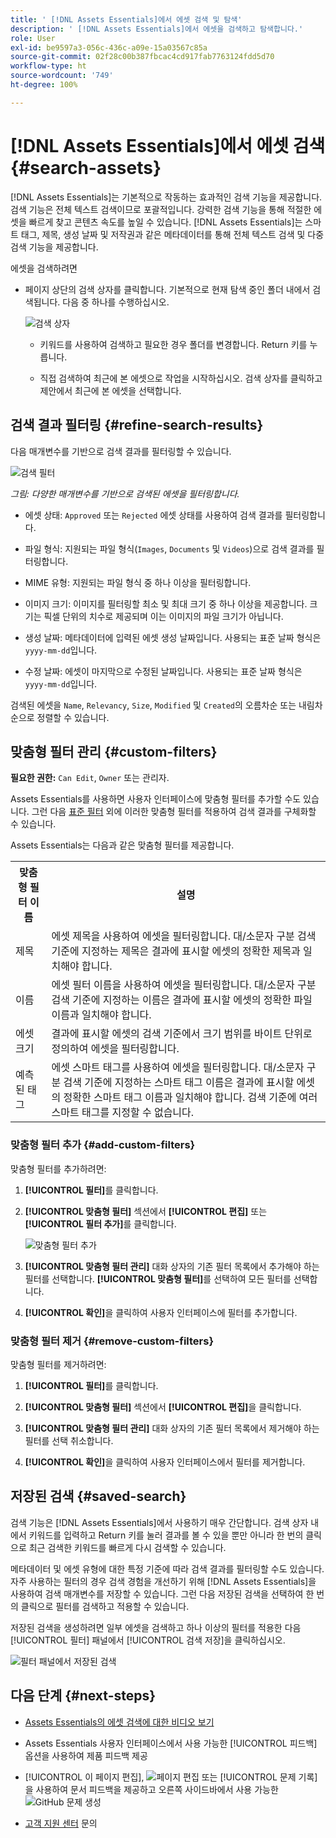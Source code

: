 ```yaml
---
title: ' [!DNL Assets Essentials]에서 에셋 검색 및 탐색'
description: ' [!DNL Assets Essentials]에서 에셋을 검색하고 탐색합니다.'
role: User
exl-id: be9597a3-056c-436c-a09e-15a03567c85a
source-git-commit: 02f28c00b387fbcac4cd917fab7763124fdd5d70
workflow-type: ht
source-wordcount: '749'
ht-degree: 100%

---
```


# [!DNL Assets Essentials]에서 에셋 검색 {#search-assets}

[!DNL Assets Essentials]는 기본적으로 작동하는 효과적인 검색 기능을 제공합니다. 검색 기능은 전체 텍스트 검색이므로 포괄적입니다. 강력한 검색 기능을 통해 적절한 에셋을 빠르게 찾고 콘텐츠 속도를 높일 수 있습니다. [!DNL Assets Essentials]는 스마트 태그, 제목, 생성 날짜 및 저작권과 같은 메타데이터를 통해 전체 텍스트 검색 및 다중 검색 기능을 제공합니다.

에셋을 검색하려면

* 페이지 상단의 검색 상자를 클릭합니다. 기본적으로 현재 탐색 중인 폴더 내에서 검색됩니다. 다음 중 하나를 수행하십시오.

   ![검색 상자](assets/search-box.png)

   * 키워드를 사용하여 검색하고 필요한 경우 폴더를 변경합니다. Return 키를 누릅니다.

   * 직접 검색하여 최근에 본 에셋으로 작업을 시작하십시오. 검색 상자를 클릭하고 제안에서 최근에 본 에셋을 선택합니다.

## 검색 결과 필터링 {#refine-search-results}

다음 매개변수를 기반으로 검색 결과를 필터링할 수 있습니다.

![검색 필터](assets/filters1.png)

*그림: 다양한 매개변수를 기반으로 검색된 에셋을 필터링합니다.*

* 에셋 상태: `Approved` 또는 `Rejected` 에셋 상태를 사용하여 검색 결과를 필터링합니다.

* 파일 형식: 지원되는 파일 형식(`Images`, `Documents` 및 `Videos`)으로 검색 결과를 필터링합니다.
* MIME 유형: 지원되는 파일 형식 중 하나 이상을 필터링합니다. <!-- TBD:  [supported file formats](/help/supported-file-formats.md). -->
* 이미지 크기: 이미지를 필터링할 최소 및 최대 크기 중 하나 이상을 제공합니다. 크기는 픽셀 단위의 치수로 제공되며 이는 이미지의 파일 크기가 아닙니다.
* 생성 날짜: 메타데이터에 입력된 에셋 생성 날짜입니다. 사용되는 표준 날짜 형식은 `yyyy-mm-dd`입니다.
* 수정 날짜: 에셋이 마지막으로 수정된 날짜입니다. 사용되는 표준 날짜 형식은 `yyyy-mm-dd`입니다.

검색된 에셋을 `Name`, `Relevancy`, `Size`, `Modified` 및 `Created`의 오름차순 또는 내림차순으로 정렬할 수 있습니다.

## 맞춤형 필터 관리 {#custom-filters}

**필요한 권한:**  `Can Edit`, `Owner` 또는 관리자.

Assets Essentials를 사용하면 사용자 인터페이스에 맞춤형 필터를 추가할 수도 있습니다. 그런 다음 [표준 필터](#refine-search-results) 외에 이러한 맞춤형 필터를 적용하여 검색 결과를 구체화할 수 있습니다.

Assets Essentials는 다음과 같은 맞춤형 필터를 제공합니다.

<table>
    <tbody>
     <tr>
      <th><strong>맞춤형 필터 이름</strong></th>
      <th><strong>설명</strong></th>
     </tr>
     <tr>
      <td>제목</td>
      <td>에셋 제목을 사용하여 에셋을 필터링합니다. 대/소문자 구분 검색 기준에 지정하는 제목은 결과에 표시할 에셋의 정확한 제목과 일치해야 합니다.</td>
     </tr>
     <tr>
      <td>이름</td>
      <td>에셋 필터 이름을 사용하여 에셋을 필터링합니다. 대/소문자 구분 검색 기준에 지정하는 이름은 결과에 표시할 에셋의 정확한 파일 이름과 일치해야 합니다.</td>
     </tr>
     <tr>
      <td>에셋 크기</td>
      <td>결과에 표시할 에셋의 검색 기준에서 크기 범위를 바이트 단위로 정의하여 에셋을 필터링합니다.</td>
     </tr>
     <tr>
      <td>예측된 태그</td>
      <td>에셋 스마트 태그를 사용하여 에셋을 필터링합니다. 대/소문자 구분 검색 기준에 지정하는 스마트 태그 이름은 결과에 표시할 에셋의 정확한 스마트 태그 이름과 일치해야 합니다. 검색 기준에 여러 스마트 태그를 지정할 수 없습니다.</td>
     </tr>    
    </tbody>
   </table>

### 맞춤형 필터 추가 {#add-custom-filters}

맞춤형 필터를 추가하려면:

1. **[!UICONTROL 필터]**&#x200B;를 클릭합니다.

1. **[!UICONTROL 맞춤형 필터]** 섹션에서 **[!UICONTROL 편집]** 또는 **[!UICONTROL 필터 추가]**&#x200B;를 클릭합니다.

   ![맞춤형 필터 추가](assets/add-custom-filters.png)

1. **[!UICONTROL 맞춤형 필터 관리]** 대화 상자의 기존 필터 목록에서 추가해야 하는 필터를 선택합니다. **[!UICONTROL 맞춤형 필터]**&#x200B;를 선택하여 모든 필터를 선택합니다.

1. **[!UICONTROL 확인]**&#x200B;을 클릭하여 사용자 인터페이스에 필터를 추가합니다.

### 맞춤형 필터 제거 {#remove-custom-filters}

맞춤형 필터를 제거하려면:

1. **[!UICONTROL 필터]**&#x200B;를 클릭합니다.

1. **[!UICONTROL 맞춤형 필터]** 섹션에서 **[!UICONTROL 편집]**&#x200B;을 클릭합니다.

1. **[!UICONTROL 맞춤형 필터 관리]** 대화 상자의 기존 필터 목록에서 제거해야 하는 필터를 선택 취소합니다.

1. **[!UICONTROL 확인]**&#x200B;을 클릭하여 사용자 인터페이스에서 필터를 제거합니다.


## 저장된 검색 {#saved-search}

검색 기능은 [!DNL Assets Essentials]에서 사용하기 매우 간단합니다. 검색 상자 내에서 키워드를 입력하고 Return 키를 눌러 결과를 볼 수 있을 뿐만 아니라 한 번의 클릭으로 최근 검색한 키워드를 빠르게 다시 검색할 수 있습니다.

메타데이터 및 에셋 유형에 대한 특정 기준에 따라 검색 결과를 필터링할 수도 있습니다. 자주 사용하는 필터의 경우 검색 경험을 개선하기 위해 [!DNL Assets Essentials]을 사용하여 검색 매개변수를 저장할 수 있습니다. 그런 다음 저장된 검색을 선택하여 한 번의 클릭으로 필터를 검색하고 적용할 수 있습니다.

저장된 검색을 생성하려면 일부 에셋을 검색하고 하나 이상의 필터를 적용한 다음 [!UICONTROL 필터] 패널에서 [!UICONTROL 검색 저장]을 클릭하십시오.

![필터 패널에서 저장된 검색](assets/saved-search.png)

<!-- TBD: Search behavior. Full-text search. Ranking and rank boosts. Hidden assets.
Report poor UX that users can only save a filtered search and not a simple search.
.
Are other supported files fully indexed and support full-text search? Eg. audio/videos files can at best have metadata indexed.
Anything about ranking of assets displayed in search results?

What about temporarily hiding an asset (suspending search on it) from the search results? If an asset is undergoing review collaboration, should it be used by others? Should it be hidden in search?

When userA is searching and userB add an asset that matches search results, will the asset display in search as soon as userA refreshes the page? Assuming indexing is near real-time. May not be so for bulk uploads.
-->

## 다음 단계 {#next-steps}

* [Assets Essentials의 에셋 검색에 대한 비디오 보기](https://experienceleague.adobe.com/docs/experience-manager-learn/assets-essentials/basics/using.html)

* Assets Essentials 사용자 인터페이스에서 사용 가능한 [!UICONTROL 피드백] 옵션을 사용하여 제품 피드백 제공

* [!UICONTROL 이 페이지 편집], ![페이지 편집](assets/do-not-localize/edit-page.png) 또는 [!UICONTROL 문제 기록]을 사용하여 문서 피드백을 제공하고 오른쪽 사이드바에서 사용 가능한 ![GitHub 문제 생성](assets/do-not-localize/github-issue.png)

* [고객 지원 센터](https://experienceleague.adobe.com/?support-solution=General#support) 문의
